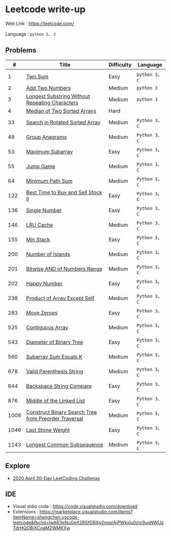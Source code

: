 # Leetcode write-up
Web Link : https://leetcode.com/

Language : `python 3`、 `C`

## Problems
|#|Title|Difficulty|Language|
|-|-|-|-|
|1|[Two Sum](Problems/Two-Sum.md)|Easy|`python 3`、`C`|
|2|[Add Two Numbers](Problems/Add-Two-Numbers.md)|Medium|`python 3`|
|3|[Longest Substring Without Repeating Characters](Problems/Longest-Substring-Without-Repeating-Characters.md)|Medium|`python 3`|
|4|[Median of Two Sorted Arrays](Problems/Median-of-Two-Sorted-Arrays.md)|Hard||
|33|[Search in Rotated Sorted Array](Problems/Search-in-Rotated-Sorted-Array.md)|Medium|`Python 3`、`C`|
|49|[Group Anagrams](Problems/Group-Anagrams.md)|Medium|`Python 3`、`C`|
|53|[Maximum Subarray](Problems/Maximum-Subarray.md)|Easy|`Python 3`、`C`|
|55|[Jump Game](Problems/Jump-Game.md)|Medium|`Python 3`、`C`|
|64|[Minimum Path Sum](Problems/Minimum-Path-Sum.md)|Medium|`Python 3`、`C`|
|122|[Best Time to Buy and Sell Stock II](Problems/Best-Time-to-Buy-and-Sell-Stock-II.md)|Easy|`Python 3`、`C`|
|136|[Single Number](Problems/Single-Number.md)|Easy|`Python 3`、`C`|
|146|[LRU Cache](Problems/LRU-Cache.md)|Medium|`Python 3`、`C`|
|155|[Min Stack](Problems/Min-Stack.md)|Easy|`Python 3`、`C`|
|200|[Number of Islands](Problems/Number-of-Islands.md)|Medium|`Python 3`、`C`|
|201|[Bitwise AND of Numbers Range](Problems/Bitwise-AND-of-Numbers-Range.md)|Medium|`Python 3`、`C`|
|202|[Happy Number](Problems/Happy-Number.md)|Easy|`Python 3`、`C`|
|238|[Product of Array Except Self](Problems/Product-of-Array-Except-Self.md)|Medium|`Python 3`、`C`|
|283|[Move Zeroes](Problems/Move-Zeroes.md)|Easy|`Python 3`、`C`|
|525|[Contiguous Array](Problems/Contiguous-Array.md)|Medium|`Python 3`、`C`|
|543|[Diameter of Binary Tree](Problems/Diameter-of-Binary-Tree.md)|Easy|`Python 3`、`C`|
|560|[Subarray Sum Equals K](Problems/Subarray-Sum-Equals-K.md)|Medium|`Python 3`、`C`|
|678|[Valid Parenthesis String](Problems/Valid-Parenthesis-String.md)|Medium|`Python 3`、`C`|
|844|[Backspace String Compare](Problems/Backspace-String-Compare.md)|Easy|`Python 3`、`C`|
|876|[Middle of the Linked List](Problems/Middle-of-the-Linked-List.md)|Easy|`Python 3`、`C`|
|1008|[Construct Binary Search Tree from Preorder Traversal](Problems/Construct-Binary-Search-Tree-from-Preorder-Traversal.md)|Medium|`Python 3`、`C`|
|1046|[Last Stone Weight](Problems/Last-Stone-Weight.md)|Easy|`Python 3`、`C`|
|1143|[Longest Common Subsequence](Problems/Longest-Common-Subsequence.md)|Medium|`Python 3`、`C`|

## Explore
* [2020 April 30-Day LeetCoding Challenge](Activity/challenge1.md)

## IDE
 * Visual stdio code : https://code.visualstudio.com/download
 * Extensions : https://marketplace.visualstudio.com/items?itemName=shengchen.vscode-leetcode&fbclid=IwAR3eNuGeX2BSfDBXg2mqzAiPWkxIu0zjc9uoNWUzTdrHQOBjXCoaM2WMKXw
